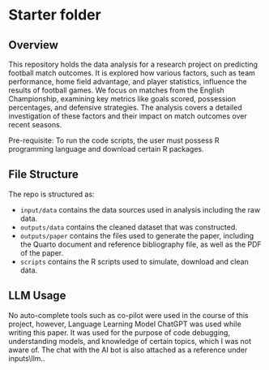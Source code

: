# Starter folder

## Overview


This repository holds the data analysis for a research project on predicting football match outcomes. It is explored how various factors, such as team performance, home field advantage, and player statistics, influence the results of football games. We focus on matches from the English Championship, examining key metrics like goals scored, possession percentages, and defensive strategies. The analysis covers a detailed investigation of these factors and their impact on match outcomes over recent seasons. 

Pre-requisite: To run the code scripts, the user must possess R programming language and download certain R packages. 

## File Structure

The repo is structured as:

-   `input/data` contains the data sources used in analysis including the raw data.
-   `outputs/data` contains the cleaned dataset that was constructed.
-   `outputs/paper` contains the files used to generate the paper, including the Quarto document and reference bibliography file, as well as the PDF of the paper. 
-   `scripts` contains the R scripts used to simulate, download and clean data.

## LLM Usage
No auto-complete tools such as co-pilot were used in the course of this project, however, Language Learning Model ChatGPT was used while writing this paper. It was used for the purpose of code debugging, understanding models, and knowledge of certain topics, which I was not aware of. The chat with the AI bot is also attached as a reference under inputs\llm..

